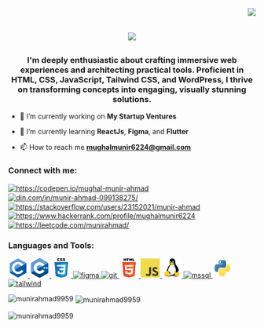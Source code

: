 <img align="right" src="https://visitor-badge.laobi.icu/badge?page_id=munirahmad9959.munirahmad9959" />
<h1 align="center">
    <a href="https://git.io/typing-svg">
        <img src="https://readme-typing-svg.herokuapp.com/?font=Righteous&size=35&center=true&vCenter=true&width=500&height=70&duration=4000&lines=Hi+There!+ ;+I'm+Munir+Ahmad!;" />
    </a>
</h1>   

<h3 align="center">I'm deeply enthusiastic about crafting immersive web experiences and architecting practical tools. Proficient in HTML, CSS, JavaScript, Tailwind CSS, and WordPress, I thrive on transforming concepts into engaging, visually stunning solutions.</h3>

- 🔭 I’m currently working on **My Startup Ventures**

- 🌱 I’m currently learning **ReactJs**, **Figma**, and **Flutter**

- 📫 How to reach me **mughalmunir6224@gmail.com**

<h3 align="left">Connect with me:</h3>
<p align="left">
<a href="https://codepen.io/https://codepen.io/mughal-munir-ahmad" target="blank"><img align="center" src="https://raw.githubusercontent.com/rahuldkjain/github-profile-readme-generator/master/src/images/icons/Social/codepen.svg" alt="https://codepen.io/mughal-munir-ahmad" height="30" width="40" /></a>
<a href="https://linkedin.com/in/din.com/in/munir-ahmad-099138275/" target="blank"><img align="center" src="https://raw.githubusercontent.com/rahuldkjain/github-profile-readme-generator/master/src/images/icons/Social/linked-in-alt.svg" alt="din.com/in/munir-ahmad-099138275/" height="30" width="40" /></a>
<a href="https://stackoverflow.com/users/https://stackoverflow.com/users/23152021/munir-ahmad" target="blank"><img align="center" src="https://raw.githubusercontent.com/rahuldkjain/github-profile-readme-generator/master/src/images/icons/Social/stack-overflow.svg" alt="https://stackoverflow.com/users/23152021/munir-ahmad" height="30" width="40" /></a>
<a href="https://www.hackerrank.com/https://www.hackerrank.com/profile/mughalmunir6224" target="blank"><img align="center" src="https://raw.githubusercontent.com/rahuldkjain/github-profile-readme-generator/master/src/images/icons/Social/hackerrank.svg" alt="https://www.hackerrank.com/profile/mughalmunir6224" height="30" width="40" /></a>
<a href="https://www.leetcode.com/https://leetcode.com/munirahmad/" target="blank"><img align="center" src="https://raw.githubusercontent.com/rahuldkjain/github-profile-readme-generator/master/src/images/icons/Social/leet-code.svg" alt="https://leetcode.com/munirahmad/" height="30" width="40" /></a>
</p>

<h3 align="left">Languages and Tools:</h3>
<p align="left"> <a href="https://www.cprogramming.com/" target="_blank" rel="noreferrer"> <img src="https://raw.githubusercontent.com/devicons/devicon/master/icons/c/c-original.svg" alt="c" width="40" height="40"/> </a> <a href="https://www.w3schools.com/cpp/" target="_blank" rel="noreferrer"> <img src="https://raw.githubusercontent.com/devicons/devicon/master/icons/cplusplus/cplusplus-original.svg" alt="cplusplus" width="40" height="40"/> </a> <a href="https://www.w3schools.com/css/" target="_blank" rel="noreferrer"> <img src="https://raw.githubusercontent.com/devicons/devicon/master/icons/css3/css3-original-wordmark.svg" alt="css3" width="40" height="40"/> </a> <a href="https://www.figma.com/" target="_blank" rel="noreferrer"> <img src="https://www.vectorlogo.zone/logos/figma/figma-icon.svg" alt="figma" width="40" height="40"/> </a> <a href="https://git-scm.com/" target="_blank" rel="noreferrer"> <img src="https://www.vectorlogo.zone/logos/git-scm/git-scm-icon.svg" alt="git" width="40" height="40"/> </a> <a href="https://www.w3.org/html/" target="_blank" rel="noreferrer"> <img src="https://raw.githubusercontent.com/devicons/devicon/master/icons/html5/html5-original-wordmark.svg" alt="html5" width="40" height="40"/> </a> <a href="https://developer.mozilla.org/en-US/docs/Web/JavaScript" target="_blank" rel="noreferrer"> <img src="https://raw.githubusercontent.com/devicons/devicon/master/icons/javascript/javascript-original.svg" alt="javascript" width="40" height="40"/> </a> <a href="https://www.linux.org/" target="_blank" rel="noreferrer"> <img src="https://raw.githubusercontent.com/devicons/devicon/master/icons/linux/linux-original.svg" alt="linux" width="40" height="40"/> </a> <a href="https://www.microsoft.com/en-us/sql-server" target="_blank" rel="noreferrer"> <img src="https://www.svgrepo.com/show/303229/microsoft-sql-server-logo.svg" alt="mssql" width="40" height="40"/> </a> <a href="https://www.python.org" target="_blank" rel="noreferrer"> <img src="https://raw.githubusercontent.com/devicons/devicon/master/icons/python/python-original.svg" alt="python" width="40" height="40"/> </a> <a href="https://tailwindcss.com/" target="_blank" rel="noreferrer"> <img src="https://www.vectorlogo.zone/logos/tailwindcss/tailwindcss-icon.svg" alt="tailwind" width="40" height="40"/> </a> </p>

<p><img align="left" src="https://github-readme-stats.vercel.app/api/top-langs?username=munirahmad9959&show_icons=true&locale=en&layout=compact" alt="munirahmad9959" /></p>

<p>&nbsp;<img align="center" src="https://github-readme-stats.vercel.app/api?username=munirahmad9959&show_icons=true&locale=en" alt="munirahmad9959" /></p>

<p><img align="center" src="https://github-readme-streak-stats.herokuapp.com/?user=munirahmad9959&" alt="munirahmad9959" /></p>

